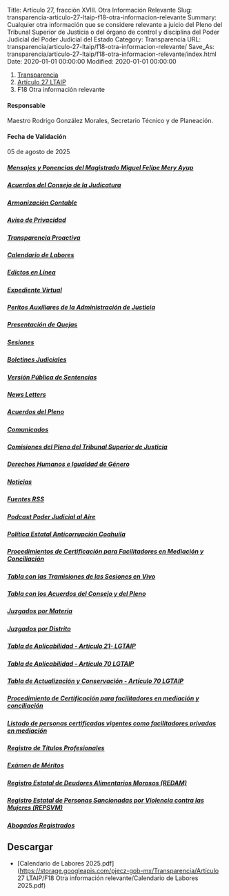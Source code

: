 Title: Artículo 27, fracción XVIII. Otra Información Relevante
Slug: transparencia-articulo-27-ltaip-f18-otra-informacion-relevante
Summary: Cualquier otra información que se considere relevante a juicio del Pleno del Tribunal Superior de Justicia o del órgano de control y disciplina del Poder Judicial del Poder Judicial del Estado
Category: Transparencia
URL: transparencia/articulo-27-ltaip/f18-otra-informacion-relevante/
Save_As: transparencia/articulo-27-ltaip/f18-otra-informacion-relevante/index.html
Date: 2020-01-01 00:00:00
Modified: 2020-01-01 00:00:00


<nav aria-label="breadcrumb">
<ol class="breadcrumb">
<li class="breadcrumb-item"><a href="../../">Transparencia</a></li>
<li class="breadcrumb-item"><a href="../">Artículo 27 LTAIP</a></li>
<li class="breadcrumb-item active" aria-current="page">F18 Otra información relevante</li>
</ol>
</nav>



#### Responsable

Maestro Rodrigo González Morales, Secretario Técnico y de Planeación.


#### Fecha de Validación

05 de agosto de 2025

##### [Mensajes y Ponencias del Magistrado Miguel Felipe Mery Ayup](https://www.pjecz.gob.mx/conocenos/estructura/tribunal-superior-de-justicia/presidencia/presidencia/mensajes/)

##### [Acuerdos del Consejo de la Judicatura](https://www.pjecz.gob.mx/category/acuerdos-del-consejo1.html)

##### [Armonización Contable](https://www.pjecz.gob.mx/armonizacion-contable/)

##### [Aviso de Privacidad](https://www.pjecz.gob.mx/aviso-de-privacidad/)

##### [Transparencia Proactiva](https://www.pjecz.gob.mx/transparencia-proactiva/)

##### [Calendario de Labores](https://www.pjecz.gob.mx/calendario-de-labores/)

##### [Edictos en Línea](https://www.pjecz.gob.mx/consultas/edictos/)

##### [Expediente Virtual](https://www.pjecz.gob.mx/poder-en-linea/)

##### [Peritos Auxiliares de la Administración de Justicia](https://www.pjecz.gob.mx/transparencia/articulo-27/f20-lista-de-peritos/)

##### [Presentación de Quejas](https://www.pjecz.gob.mx/conocenos/estructura/consejo-de-la-judicatura/presentacion-de-quejas/)

##### [Sesiones](https://www.pjecz.gob.mx/sesiones/)

##### [Boletines Judiciales](https://www.pjecz.gob.mx/boletines-judiciales/)

##### [Versión Pública de Sentencias](https://www.pjecz.gob.mx/consultas/sentencias/)

##### [News Letters](https://www.pjecz.gob.mx/category/news-letters1.html)

##### [Acuerdos del Pleno](https://www.pjecz.gob.mx/category/acuerdos-del-pleno1.html)

##### [Comunicados](https://www.pjecz.gob.mx/category/comunicados1.html)

##### [Comisiones del Pleno del Tribunal Superior de Justicia](https://www.pjecz.gob.mx/comisiones/)

##### [Derechos Humanos e Igualdad de Género](https://www.pjecz.gob.mx/derechos-humanos-e-igualdad-de-genero/)

##### [Noticias](https://www.pjecz.gob.mx/category/noticias1.html)

##### [Fuentes RSS](https://www.pjecz.gob.mx/consultas/fuentes-rss/)

##### [Podcast Poder Judicial al Aire](https://www.pjecz.gob.mx/podcasts/poder-judicial-al-aire/)

##### [Política Estatal Anticorrupción Coahuila](https://www.pjecz.gob.mx/noticias/2021/2021-02-22-politica-estatal-anticorrupcion-coahuila/)

##### [Procedimientos de Certificación para Facilitadores en Mediación y Conciliación](https://www.pjecz.gob.mx/conocenos/estructura/tribunal-superior-de-justicia/organos-no-jurisdiccionales/cemasc/procedimientos-de-certificacion-para-facilitadores-en-mediacion-y-conciliacion/)

##### [Tabla con las Tramisiones de las Sesiones en Vivo](https://www.pjecz.gob.mx/consultas/articulos/transmisiones-sesiones/)

##### [Tabla con los Acuerdos del Consejo y del Pleno](https://www.pjecz.gob.mx/consultas/articulos/acuerdos/)

##### [Juzgados por Materia](https://www.pjecz.gob.mx/conocenos/estructura/tribunal-superior-de-justicia/organos-jurisdiccionales/juzgados-por-materia/)

##### [Juzgados por Distrito](https://www.pjecz.gob.mx/conocenos/estructura/tribunal-superior-de-justicia/organos-jurisdiccionales/juzgados-por-distrito/)

##### [Tabla de Aplicabilidad - Artículo 21- LGTAIP](https://drive.google.com/file/d/1s7LF92IySarew1uwtZT0Zwv0mwrPsCxk/view?usp=sharing)

##### [Tabla de Aplicabilidad - Artículo 70 LGTAIP](https://drive.google.com/file/d/1H6-LTXZYK0tn-zhRP8_x9AmkqMCddakL/view?usp=sharing)

##### [Tabla de Actualización y Conservación - Artículo 70 LGTAIP](https://drive.google.com/file/d/112vDRnwQOKBp5Y8_6rxho29qNy6aAKg4/view?usp=sharing)

##### [Procedimiento de Certificación para facilitadores en mediación y conciliación](https://www.pjecz.gob.mx/conocenos/estructura/tribunal-superior-de-justicia/organos-no-jurisdiccionales/cemasc/procedimientos-de-certificacion-para-facilitadores-en-mediacion-y-conciliacion/)

##### [Listado de personas certificadas vigentes como facilitadores privadas en mediación](https://www.pjecz.gob.mx/conocenos/estructura/tribunal-superior-de-justicia/organos-no-jurisdiccionales/cemasc/listado-de-personas-certificadas-vigentes-como-facilitadoras-privadas-en-mediacion/)
##### [Registro de Títulos Profesionales](https://www.pjecz.gob.mx/conocenos/estructura/tribunal-superior-de-justicia/organos-jurisdiccionales/pleno/pleno/tramites-y-servicios/)

##### [Exámen de Méritos](https://www.pjecz.gob.mx/conocenos/estructura/tribunal-superior-de-justicia/organos-no-jurisdiccionales/instituto-de-especializacion-judicial/examen-de-meritos/interna-2023/)

##### [Registro Estatal de Deudores Alimentarios Morosos (REDAM)](https://www.pjecz.gob.mx/consultas/redam/)

##### [Registro Estatal de Personas Sancionadas por Violencia contra las Mujeres (REPSVM)](https://www.pjecz.gob.mx/consultas/repsvm/)

##### [Abogados Registrados](https://www.pjecz.gob.mx/consultas/abogados-registrados/)
## Descargar

- [Calendario de Labores 2025.pdf](https://storage.googleapis.com/pjecz-gob-mx/Transparencia/Artículo 27 LTAIP/F18 Otra información relevante/Calendario de Labores 2025.pdf)
